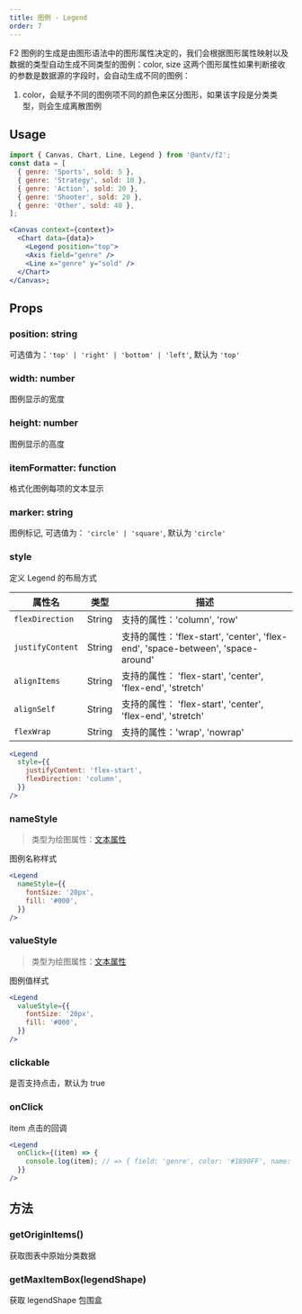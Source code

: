 ```yaml
---
title: 图例 - Legend
order: 7
---
```


F2 图例的生成是由图形语法中的图形属性决定的，我们会根据图形属性映射以及数据的类型自动生成不同类型的图例：color, size 这两个图形属性如果判断接收的参数是数据源的字段时，会自动生成不同的图例：

1. color，会赋予不同的图例项不同的颜色来区分图形，如果该字段是分类类型，则会生成离散图例

## Usage

```jsx
import { Canvas, Chart, Line, Legend } from '@antv/f2';
const data = [
  { genre: 'Sports', sold: 5 },
  { genre: 'Strategy', sold: 10 },
  { genre: 'Action', sold: 20 },
  { genre: 'Shooter', sold: 20 },
  { genre: 'Other', sold: 40 },
];

<Canvas context={context}>
  <Chart data={data}>
    <Legend position="top">
    <Axis field="genre" />
    <Line x="genre" y="sold" />
  </Chart>
</Canvas>;
```

## Props

### position: string

可选值为：`'top' | 'right' | 'bottom' | 'left'`, 默认为 `'top'`

### width: number

图例显示的宽度

### height: number

图例显示的高度

### itemFormatter: function

格式化图例每项的文本显示

### marker: string

图例标记, 可选值为： `'circle' | 'square'`, 默认为 `'circle'`

### style

定义 Legend 的布局方式

| **属性名** | **类型** | **描述** |
| --- | --- | --- |
| `flexDirection` | String | 支持的属性：'column', 'row' |
| `justifyContent` | String | 支持的属性：'flex-start', 'center', 'flex-end', 'space-between', 'space-around' |
| `alignItems` | String | 支持的属性： 'flex-start', 'center', 'flex-end', 'stretch' |
| `alignSelf` | String | 支持的属性： 'flex-start', 'center', 'flex-end', 'stretch' |
| `flexWrap` | String | 支持的属性：'wrap', 'nowrap' |

```jsx
<Legend
  style={{
    justifyContent: 'flex-start',
    flexDirection: 'column',
  }}
/>
```

### nameStyle

> 类型为绘图属性：[文本属性](/zh/docs/tutorial/shape-attrs#文本属性)

图例名称样式

```jsx
<Legend
  nameStyle={{
    fontSize: '20px',
    fill: '#000',
  }}
/>
```

### valueStyle

> 类型为绘图属性：[文本属性](/zh/docs/tutorial/shape-attrs#文本属性)

图例值样式

```jsx
<Legend
  valueStyle={{
    fontSize: '20px',
    fill: '#000',
  }}
/>
```

### clickable

是否支持点击，默认为 true

### onClick

item 点击的回调

```jsx
<Legend
  onClick={(item) => {
    console.log(item); // => { field: 'genre', color: '#1890FF', name: 'Sports'}
  }}
/>
```

## 方法

### getOriginItems()

获取图表中原始分类数据

### getMaxItemBox(legendShape) 
获取 legendShape 包围盒

